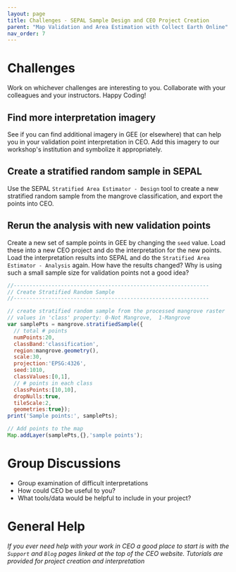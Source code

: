 ```yaml
---
layout: page
title: Challenges - SEPAL Sample Design and CEO Project Creation 
parent: "Map Validation and Area Estimation with Collect Earth Online"
nav_order: 7
---
```


# Challenges

Work on whichever challenges are interesting to you. Collaborate with your colleagues and your instructors. Happy Coding!

## Find more interpretation imagery

See if you can find additional imagery in GEE (or elsewhere) that can help you in your validation point interpretation in CEO.  Add this imagery to our workshop's institution and symbolize it appropriately.

## Create a stratified random sample in SEPAL
Use the SEPAL `Stratified Area Estimator - Design` tool to create a new stratified random sample from the mangrove classification, and export the points into CEO.

## Rerun the analysis with new validation points
Create a new set of sample points in GEE by changing the `seed` value. Load these into a new CEO project and do the interpretation for the new points.  Load the interpretation results into SEPAL and do the `Stratified Area Estimator - Analysis` again.  How have the results changed?  Why is using such a small sample size for validation points not a good idea?  

```javascript
//--------------------------------------------------------------
// Create Stratified Random Sample
//--------------------------------------------------------------

// create stratified random sample from the processed mangrove raster
// values in 'class' property: 0-Not Mangrove,  1-Mangrove
var samplePts = mangrove.stratifiedSample({
  // total # points
  numPoints:20, 
  classBand:'classification', 
  region:mangrove.geometry(), 
  scale:30, 
  projection:'EPSG:4326', 
  seed:1010, 
  classValues:[0,1],
  // # points in each class
  classPoints:[10,10], 
  dropNulls:true, 
  tileScale:2, 
  geometries:true});
print('Sample points:', samplePts);

// Add points to the map
Map.addLayer(samplePts,{},'sample points');
```

# Group Discussions
* Group examination of difficult interpretations
* How could CEO be useful to you?
* What tools/data would be helpful to include in your project?

# General Help
*If you ever need help with your work in CEO a good place to start is with the `Support` and `Blog` pages linked at the top of the CEO website. Tutorials are provided for project creation and interpretation*


